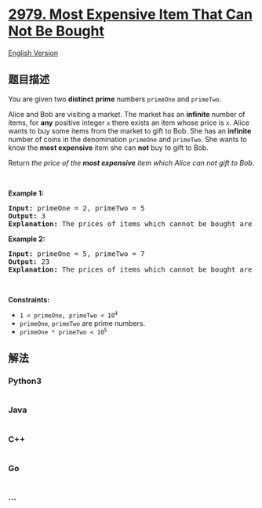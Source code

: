 # [2979. Most Expensive Item That Can Not Be Bought](https://leetcode.cn/problems/most-expensive-item-that-can-not-be-bought)

[English Version](/solution/2900-2999/2979.Most%20Expensive%20Item%20That%20Can%20Not%20Be%20Bought/README_EN.md)

## 题目描述

<!-- 这里写题目描述 -->

<p>You are given two <strong>distinct</strong> <strong>prime</strong> numbers <code>primeOne</code> and <code>primeTwo</code>.</p>

<p>Alice and Bob are visiting a market. The market has an <strong>infinite</strong> number of items, for <strong>any</strong> positive integer <code>x</code> there exists an item whose price is <code>x</code>. Alice wants to buy some items from the market to gift to Bob. She has an <strong>infinite</strong> number of coins in the denomination <code>primeOne</code> and <code>primeTwo</code>. She wants to know the <strong>most expensive</strong> item she can <strong>not</strong> buy to gift to Bob.</p>

<p>Return <em>the price of the <strong>most expensive</strong> item which Alice can not gift to Bob</em>.</p>

<p>&nbsp;</p>
<p><strong class="example">Example 1:</strong></p>

<pre>
<strong>Input:</strong> primeOne = 2, primeTwo = 5
<strong>Output:</strong> 3
<strong>Explanation:</strong> The prices of items which cannot be bought are [1,3]. It can be shown that all items with a price greater than 3 can be bought using a combination of coins of denominations 2 and 5.
</pre>

<p><strong class="example">Example 2:</strong></p>

<pre>
<strong>Input:</strong> primeOne = 5, primeTwo = 7
<strong>Output:</strong> 23
<strong>Explanation:</strong> The prices of items which cannot be bought are [1,2,3,4,6,8,9,11,13,16,18,23]. It can be shown that all items with a price greater than 23 can be bought.
</pre>

<p>&nbsp;</p>
<p><strong>Constraints:</strong></p>

<ul>
	<li><code>1 &lt; primeOne, primeTwo &lt; 10<sup>4</sup></code></li>
	<li><code>primeOne</code>, <code>primeTwo</code> are prime numbers.</li>
	<li><code>primeOne * primeTwo &lt; 10<sup>5</sup></code></li>
</ul>

## 解法

<!-- 这里可写通用的实现逻辑 -->

<!-- tabs:start -->

### **Python3**

<!-- 这里可写当前语言的特殊实现逻辑 -->

```python

```

### **Java**

<!-- 这里可写当前语言的特殊实现逻辑 -->

```java

```

### **C++**

```cpp

```

### **Go**

```go

```

### **...**

```

```

<!-- tabs:end -->
